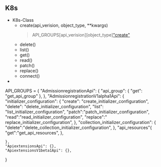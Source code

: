## K8s

* K8s-Class
	* create(api_verision, object_type, **kwargs)
		> API_GROUPS[api_verision][object_type]["create"](**kwargs)
	* delete()
	* list()
	* get()
	* read()
	* patch()
	* replace()
	* connect()
*
API_GROUPS = {
    "AdmissionregistrationApi": {
        "api_group": {
            "get": "get_api_group"
        },
    },
    "AdmissionregistrationV1alpha1Api": {
        "initializer_configuration": {
            "create": "create_initializer_configuration",
            "delete": "delete_initializer_configuration",
            "list": "list_initializer_configuration",
            "patch":"patch_initializer_configuration",
            "read":"read_initializer_configuration",
            "replace":"	replace_initializer_configuration",
        },
        "collection_initializer_configuration": {
            "delete":"delete_collection_initializer_configuration",
        },
        "api_resources"{
            "get":"get_api_resources",
        },

    },
    "ApiextensionsApi": {},
    "ApiextensionsV1beta1Api": {},
}
